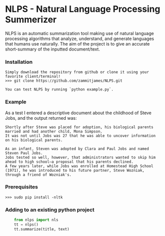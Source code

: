 NLPS - Natural Language Processing Summerizer
=============

NLPS is an automatic summarization tool making use of natural language processing algorithms that analyze, understand, and generate languages that humans use naturally. The aim of the project is to give an accurate short-summary of the inputted document/text.


### Installation
	
    Simply download the repository from github or clone it using your favorite client/terminal!
    >>> git clone https://github.com/zammitjames/NLPS.git
 
    You can test NLPS by running `python example.py`.
    
### Example
As a test I entered a descriptive document about the childhood of Steve Jobs, and the output returned was:
```
Shortly after Steve was placed for adoption, his biological parents married and had another child, Mona Simpson.
It was not until Jobs was 27 that he was able to uncover information on his biological parents.

As an infant, Steven was adopted by Clara and Paul Jobs and named Steven Paul Jobs.
Jobs tested so well, however, that administrators wanted to skip him ahead to high school—a proposal that his parents declined.
A few years later, while Jobs was enrolled at Homestead High School (1971), he was introduced to his future partner, Steve Wozniak, through a friend of Wozniak's.
```

### Prerequisites

    >>> sudo pip install -nltk

### Adding to an existing python project

```python
    from nlps import nls
    tt = nlps()
    tt.summarize(title, text)
```

